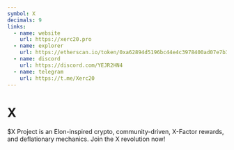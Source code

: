 ```yaml
---
symbol: X
decimals: 9
links:
  - name: website
    url: https://xerc20.pro
  - name: explorer
    url: https://etherscan.io/token/0xa62894d5196bc44e4c3978400ad07e7b30352372
  - name: discord
    url: https://discord.com/YEJR2HN4
  - name: telegram
    url: https://t.me/Xerc20
---
```


# X

$X Project is an Elon-inspired crypto, community-driven, X-Factor rewards, and deflationary mechanics. Join the X revolution now!
